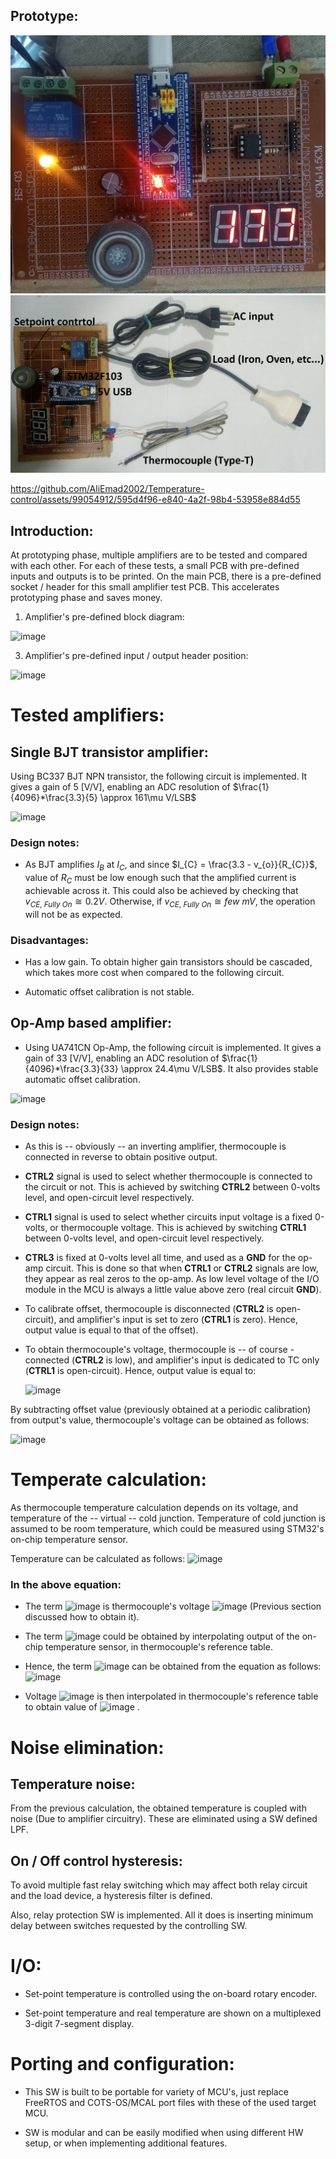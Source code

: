## Prototype:
  ![image](https://github.com/AliEmad2002/Temperature-control/blob/main/Media/1.jpg)
  ![image](https://github.com/AliEmad2002/Temperature-control/blob/main/Media/2.jpg)
  
  https://github.com/AliEmad2002/Temperature-control/assets/99054912/595d4f96-e840-4a2f-98b4-53958e884d55

## Introduction:

At prototyping phase, multiple amplifiers are to be tested and compared
with each other. For each of these tests, a small PCB with pre-defined
inputs and outputs is to be printed. On the main PCB, there is a
pre-defined socket / header for this small amplifier test PCB. This
accelerates prototyping phase and saves money.

1.  Amplifier's pre-defined block diagram:
 
   ![image](https://github.com/AliEmad2002/Temperature-control/assets/99054912/95e95426-62af-4128-9db6-a1842bb5dd44)


3.  Amplifier's pre-defined input / output header position:

![image](https://github.com/AliEmad2002/Temperature-control/assets/99054912/0eabcd61-d681-4fa6-add0-235504eaeda4)


# Tested amplifiers:

##  Single BJT transistor amplifier:

Using BC337 BJT NPN transistor, the following circuit is implemented. It
gives a gain of 5 \[V/V\], enabling an ADC resolution of
$\frac{1}{4096}*\frac{3.3}{5} \approx 161\mu V/LSB$

![image](https://github.com/AliEmad2002/Temperature-control/assets/99054912/c9e80349-e4bf-482d-a522-7b8057c19882)


### Design notes:

-   As BJT amplifies $I_{B}$ at $I_{C}$, and since
    $I_{C} = \frac{3.3 - v_{o}}{R_{C}}$, value of $R_{C}$ must be low
    enough such that the amplified current is achievable across it. This
    could also be achieved by checking that
    $v_{CE,\ Fully\ On} \cong 0.2V$. Otherwise, if
    $v_{CE,\ Fully\ On} \cong few\ mV$, the operation will not be as
    expected.

### Disadvantages:

-   Has a low gain. To obtain higher gain transistors should be
    cascaded, which takes more cost when compared to the following
    circuit.

-   Automatic offset calibration is not stable.

## Op-Amp based amplifier:

-   Using UA741CN Op-Amp, the following circuit is implemented. It gives
    a gain of 33 \[V/V\], enabling an ADC resolution of
    $\frac{1}{4096}*\frac{3.3}{33} \approx 24.4\mu V/LSB$. It also
    provides stable automatic offset calibration.

![image](https://github.com/AliEmad2002/Temperature-control/assets/99054912/7e8926f5-78db-4b62-bcbf-2a3ff68d7047)


### Design notes:

-   As this is -- obviously -- an inverting amplifier, thermocouple is
    connected in reverse to obtain positive output.

-   **CTRL2** signal is used to select whether thermocouple is connected
    to the circuit or not. This is achieved by switching **CTRL2**
    between 0-volts level, and open-circuit level respectively.

-   **CTRL1** signal is used to select whether circuits input voltage is
    a fixed 0-volts, or thermocouple voltage. This is achieved by
    switching **CTRL1** between 0-volts level, and open-circuit level
    respectively.

-   **CTRL3** is fixed at 0-volts level all time, and used as a **GND**
    for the op-amp circuit. This is done so that when **CTRL1** or
    **CTRL2** signals are low, they appear as real zeros to the op-amp.
    As low level voltage of the I/O module in the MCU is always a little
    value above zero (real circuit **GND**).

-   To calibrate offset, thermocouple is disconnected (**CTRL2** is
    open-circuit), and amplifier's input is set to zero (**CTRL1** is
    zero). Hence, output value is equal to that of the offset).

-   To obtain thermocouple's voltage, thermocouple is -- of course -
    connected (**CTRL2** is low), and amplifier's input is dedicated to
    TC only (**CTRL1** is open-circuit). Hence, output value is equal
    to:

    ![image](https://github.com/AliEmad2002/Temperature-control/assets/99054912/5a5d7dec-b789-4011-b81c-bc7fd8c2eb34)

 By subtracting offset value (previously obtained at a periodic
 calibration) from output's value, thermocouple's voltage can be
 obtained as follows:
 
 ![image](https://github.com/AliEmad2002/Temperature-control/assets/99054912/8116687f-bcb0-440d-9efe-1180ad474d54)


# Temperate calculation:

As thermocouple temperature calculation depends on its voltage, and
temperature of the -- virtual -- cold junction. Temperature of cold
junction is assumed to be room temperature, which could be measured
using STM32's on-chip temperature sensor.

Temperature can be calculated as follows:
![image](https://github.com/AliEmad2002/Temperature-control/assets/99054912/fbe1d865-a0d8-4501-9de6-a61312b0ef69)

### In the above equation:
-   The term ![image](https://github.com/AliEmad2002/Temperature-control/assets/99054912/161006cf-5436-459a-af28-b2df7b0c0822)
 is
    thermocouple's voltage ![image](https://github.com/AliEmad2002/Temperature-control/assets/99054912/98d090fb-3098-4509-9f8b-17cd467ff7ae)
 (Previous section
    discussed how to obtain it).

-   The term ![image](https://github.com/AliEmad2002/Temperature-control/assets/99054912/fb8a0fff-e5ae-4892-8ddd-256bf0fe3618)
could be obtained by interpolating output of the on-chip temperature
    sensor, in thermocouple's reference table.

-   Hence, the term ![image](https://github.com/AliEmad2002/Temperature-control/assets/99054912/90473bc6-2727-43f4-952e-d264048aa52e)
 can be obtained from
    the equation as follows:
    ![image](https://github.com/AliEmad2002/Temperature-control/assets/99054912/5adbce2b-f01c-4b96-ae38-c8867901ec4d)


-   Voltage ![image](https://github.com/AliEmad2002/Temperature-control/assets/99054912/5524a1a0-d8ce-4411-b735-7b9675c14b82)
 is then interpolated in
    thermocouple's reference table to obtain value of ![image](https://github.com/AliEmad2002/Temperature-control/assets/99054912/40c81605-2ee4-4bcd-af6f-93cfb6206087)
.

# Noise elimination:

## Temperature noise:

From the previous calculation, the obtained temperature is coupled with
noise (Due to amplifier circuitry). These are eliminated using a SW
defined LPF.

## On / Off control hysteresis:

To avoid multiple fast relay switching which may affect both relay
circuit and the load device, a hysteresis filter is defined.

Also, relay protection SW is implemented. All it does is inserting
minimum delay between switches requested by the controlling SW.

# I/O:

-   Set-point temperature is controlled using the on-board rotary
    encoder.

-   Set-point temperature and real temperature are shown on a
    multiplexed 3-digit 7-segment display.

# Porting and configuration:

-   This SW is built to be portable for variety of MCU's, just replace
    FreeRTOS and COTS-OS/MCAL port files with these of the used target
    MCU.

-   SW is modular and can be easily modified when using different HW
    setup, or when implementing additional features.
